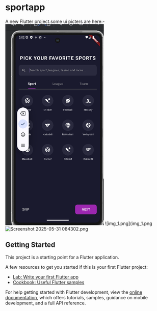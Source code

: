 # sportapp

A new Flutter project.some ui picters are here:-
![img.png](img.png)
![img_1.png](img_1.png
![Screenshot 2025-05-31 084302.png](..%2F..%2F..%2FPictures%2FScreenshots%2FScreenshot%202025-05-31%20084302.png)
## Getting Started

This project is a starting point for a Flutter application.

A few resources to get you started if this is your first Flutter project:

- [Lab: Write your first Flutter app](https://docs.flutter.dev/get-started/codelab)
- [Cookbook: Useful Flutter samples](https://docs.flutter.dev/cookbook)

For help getting started with Flutter development, view the
[online documentation](https://docs.flutter.dev/), which offers tutorials,
samples, guidance on mobile development, and a full API reference.
